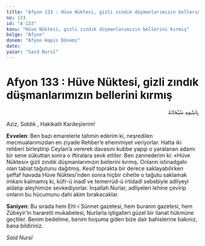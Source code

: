 ```yaml
---
title: "Afyon 133 : Hüve Nüktesi, gizli zındık düşmanlarımızın bellerini kırmış"
no: 133
id: "A-133"
konu: "Hüve Nüktesi, gizli zındık düşmanlarımızın bellerini kırmış"
bolge: "Afyon"
donem: "Afyon Hapis Dönemi"
date: 
yazar: "Said Nursî"
---
```


# Afyon 133 : Hüve Nüktesi, gizli zındık düşmanlarımızın bellerini kırmış

<p class="arabic" dir="rtl" title="Meal: “Her türlü noksan sıfatlardan yüce olan Allah’ın adıyla.”">بِاسْمِهِ سُبْحَانَهُ</p>

Aziz, Sıddık , Hakikatli Kardeşlerim!

**Evvelen**: Ben bazı emarelerle tahmin ederim ki, neşredilen mecmualarımızdan en ziyade Rehber’e ehemmiyet veriyorlar. Hatta iki rehberi birleştirip Ceylan’a vererek davasını kubbe yapıp o yaralanan adamı bir sene sükuttan sonra o iftiralara sevk ettiler. Ben zannederim ki: «Hüve Nüktesi» gizli zındık düşmanlarımızın bellerini kırmış. Onların istinadgahı olan tabiat tağutunu dağıtmış. Kesif toprakta bir derece saklayabilirken şeffaf havada Hüve Nüktesi’nden sonra hiçbir cihetle o tağutu saklamak imkanı kalmamış ki, küfr-ü inadî ve temerrüd-ü irtidadî sebebiyle adliyeyi aldatıp aleyhimize sevkediyorlar. İnşallah Nurlar, adliyeleri lehine çevirip onların bu hücumunu dahi akim bırakacaklar.

**Saniyen**: Bu sırada hem Ehl-i Sünnet gazetesi, hem buranın gazetesi, hem Zübeyir’in hararetli mukabelesi, Nurlarla iştigalleri güzel bir ilanat hükmüne geçtiler. Benim bedelime, benim hoşuma giden bize dair bahislerine bakınız, bana bildiriniz.

*Said Nursî*
